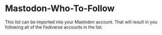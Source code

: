 # Mastodon-Who-To-Follow
This list can be imported into your Mastodon account. That will result in you following all of the Fediverse accounts in the list.
